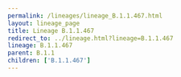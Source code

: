 ```yaml
---
permalink: /lineages/lineage_B.1.1.467.html
layout: lineage_page
title: Lineage B.1.1.467
redirect_to: ../lineage.html?lineage=B.1.1.467
lineage: B.1.1.467
parent: B.1.1
children: ['B.1.1.467']
---
```

